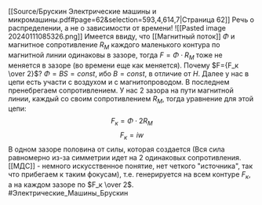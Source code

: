 [[Source/Брускин Электрические машины и микромашины.pdf#page=62&selection=593,4,614,7|Страница 62]]
Речь о распределении, а не о зависимости от времени! 
![[Pasted image 20240111085326.png]]
Имеется ввиду, что [[Магнитный поток]] $\Phi$ и магнитное сопротивление $R_M$ каждого маленького контура по магнитной линии одинаковы в зазоре, тогда $F=\Phi \cdot R_M$ тоже не меняется в зазоре (во времени еще как меняется).
Почему $F={F_к \over 2}$?
$\Phi=BS=const$, ибо $B=const$, в отличие от $H$.
Далее у нас в цепи есть участи с воздухом и с магнитопроводом. В последнем пренебрегаем сопротивлением.
У нас 2 зазора на пути магнитной линии, каждый со своим сопротивлением $R_M$, тогда уравнение для этой цепи:$$F_к=\Phi \cdot 2R_M$$
$$F_к=iw$$
В одном зазоре половина от силы, которая создается (Вся сила равномерно из-за симметрии идет на 2 одинаковых сопротивления. [[МДС]] - немного искусственное понятие, нет четкого "источника", так что прибегаем к таким фокусам), т.е. генерируется на всем контуре $F_к$, а на каждом зазоре по $F_к \over 2$.
#Электрические_Машины_Брускин